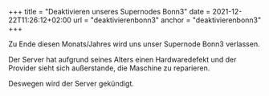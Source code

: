 +++
title =  "Deaktivieren unseres Supernodes Bonn3"
date = 2021-12-22T11:26:12+02:00
url = "deaktivierenbonn3"
anchor = "deaktivierenbonn3"
+++

Zu Ende diesen Monats/Jahres wird uns unser Supernode Bonn3 verlassen. 

Der Server hat aufgrund seines Alters einen Hardwaredefekt und der Provider sieht sich außerstande, die Maschine zu reparieren.

Deswegen wird der Server gekündigt.
